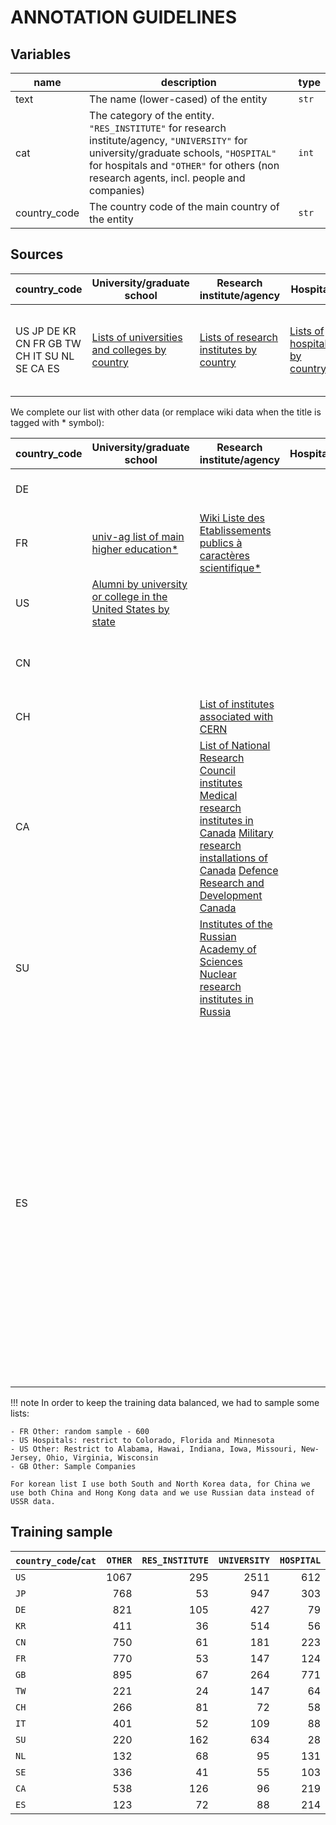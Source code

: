 # ANNOTATION GUIDELINES

## Variables

name | description | type
---|---|---
text    | The name (lower-cased) of the entity | `str`
cat     | The category of the entity. `"RES_INSTITUTE"` for research institute/agency, `"UNIVERSITY"` for university/graduate schools, `"HOSPITAL"` for hospitals and `"OTHER"` for others (non research agents, incl. people and companies)| `int`
country\_code    | The country code of the main country of the entity | `str`

## Sources


country\_code   | University/graduate school | Research institute/agency | Hospital | Other 
---|---|---|---|---
US JP DE KR CN FR GB TW CH IT SU NL SE CA ES   |  [Lists of universities and colleges by country](https://en.wikipedia.org/wiki/Category:Lists_of_universities_and_colleges_by_country)    |  [Lists of research institutes by country](https://en.wikipedia.org/wiki/Category:Research_institutes_by_country)    |  [Lists of hospitals by country](https://en.wikipedia.org/wiki/Category:Lists_of_hospitals_by_country)    |  [Lists of companies by country](https://en.wikipedia.org/wiki/Category:Lists_of_companies_by_country) [List of Nobel laureates by country](https://en.wikipedia.org/wiki/List_of_Nobel_laureates_by_country)

We complete our list with other data (or remplace wiki data when the title is tagged with * symbol):

country\_code   | University/graduate school | Research institute/agency | Hospital | Other
---|---|---|---|---
DE  | | | | [CIO list of top 500 companies*](https://www.cio.de/top500)
FR  | [univ-ag list of main higher education* ](http://www1.univ-ag.fr/aoc/liens/organismes.html) | [Wiki Liste des Etablissements publics à caractères scientifique*](https://fr.wikipedia.org/wiki/Liste_des_%C3%A9tablissements_publics_%C3%A0_caract%C3%A8re_scientifique,_culturel_et_professionnel) | | [List of registered companies*](https://www.data.gouv.fr/fr/datasets/entreprises-immatriculees-en-2017)
US  | [Alumni by university or college in the United States by state](https://en.wikipedia.org/wiki/Category:Alumni_by_university_or_college_in_the_United_States_by_state) | | |
CN  | | | | [List of members of the Chinese Academy of Sciences](https://en.wikipedia.org/wiki/Category:Members_of_the_Chinese_Academy_of_Sciences )
CH  | | [List of institutes associated with CERN](https://en.wikipedia.org/wiki/Category:CERN) | |
CA  | | [List of National Research Council institutes](https://en.wikipedia.org/wiki/Category:National_Research_Council_(Canada)) [Medical research institutes in Canada](https://en.wikipedia.org/wiki/Category:Medical_research_institutes_in_Canada) [Military research installations of Canada](https://en.wikipedia.org/wiki/Category:Military_research_installations_of_Canada) [Defence Research and Development Canada](https://en.wikipedia.org/wiki/Category:Defence_Research_and_Development_Canada) | |
SU  | | [Institutes of the Russian Academy of Sciences](https://en.wikipedia.org/wiki/Category:Institutes_of_the_Russian_Academy_of_Sciences) [Nuclear research institutes in Russia](https://en.wikipedia.org/wiki/Category:Nuclear_research_institutes_in_Russia) | |
ES  | | | | [Research institutes in Andalusia](https://en.wikipedia.org/wiki/Category:Research_institutes_in_Andalusia) [Research institutes in the Basque Country](https://en.wikipedia.org/wiki/Category:Research_institutes_in_the_Basque_Country_(autonomous_community)) [Research institutes in Catalonia](https://en.wikipedia.org/wiki/Category:Research_institutes_in_Catalonia) [Research institutes in Galicia in Spain](https://en.wikipedia.org/wiki/Category:Research_institutes_in_Galicia,_Spain) [Research institutes in the Community of Madrid](https://en.wikipedia.org/wiki/Category:Research_institutes_in_the_Community_of_Madrid) [Medical research institutes in Spain](https://en.wikipedia.org/wiki/Category:Medical_research_institutes_in_Spain) [Neuroscience research centers in Spain](https://en.wikipedia.org/wiki/Category:Neuroscience_research_centers_in_Spain) [Think tanks based in Spain](https://en.wikipedia.org/wiki/Category:Think_tanks_based_in_Spain)

!!! note
    In order to keep the training data balanced, we had to sample some lists:

    - FR Other: random sample - 600
    - US Hospitals: restrict to Colorado, Florida and Minnesota
    - US Other: Restrict to Alabama, Hawai, Indiana, Iowa, Missouri, New-Jersey, Ohio, Virginia, Wisconsin
    - GB Other: Sample Companies
    
    For korean list I use both South and North Korea data, for China we use both China and Hong Kong data and we use Russian data instead of USSR data.
    

## Training sample

| `country_code`/`cat`   |    `OTHER` |   `RES_INSTITUTE` |   `UNIVERSITY` |   `HOSPITAL` |
|:---------------|-----:|----:|----:|----:|
| `US`             | 1067 | 295 | 2511 | 612 |
| `JP`             | 768 | 53 | 947 | 303 |
| `DE`             | 821 | 105 | 427 | 79 |
| `KR`             | 411 |  36 | 514 | 56 |
| `CN`             | 750 | 61  | 181 | 223 |
| `FR`             | 770 |  53 | 147 | 124 |
| `GB`             | 895 |  67 | 264 | 771 |
| `TW`             | 221 | 24  | 147 | 64 |
| `CH`             | 266 | 81 | 72 | 58 |
| `IT`             | 401 | 52 | 109 | 88 |
| `SU`             | 220 |  162 | 634 | 28 |
| `NL`             | 132 |  68 | 95 | 131 |
| `SE`             | 336 | 41 | 55 | 103 |
| `CA`             | 538 | 126 | 96 | 219 |
| `ES`             | 123 | 72  | 88 | 214 |

